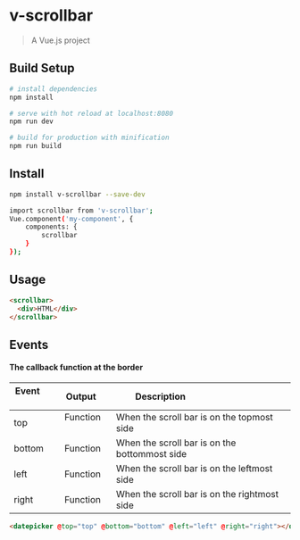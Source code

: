 # v-scrollbar

> A Vue.js project

## Build Setup

``` bash
# install dependencies
npm install

# serve with hot reload at localhost:8080
npm run dev

# build for production with minification
npm run build

```
## Install
``` bash
npm install v-scrollbar --save-dev
```

``` bash
import scrollbar from 'v-scrollbar';
Vue.component('my-component', {
    components: {
        scrollbar
    }
});
```

## Usage
  
``` html
<scrollbar>
  <div>HTML</div>
</scrollbar>
```
  
## Events

#### The callback function at the border

| Event         | Output     | Description                                    |
|---------------|------------|------------------------------------------------|
| top           | Function   | When the scroll bar is on the topmost side     |
| bottom        | Function   | When the scroll bar is on the bottommost side  |
| left          | Function   | When the scroll bar is on the leftmost side    |
| right         | Function   | When the scroll bar is on the rightmost side   |

``` html
<datepicker @top="top" @bottom="bottom" @left="left" @right="right"></datepicker>
```